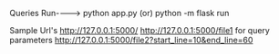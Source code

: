 Queries
Run----> python app.py (or) python -m flask run

Sample Url's
http://127.0.0.1:5000/
http://127.0.0.1:5000/file1
for query parameters
http://127.0.0.1:5000/file2?start_line=10&end_line=60

